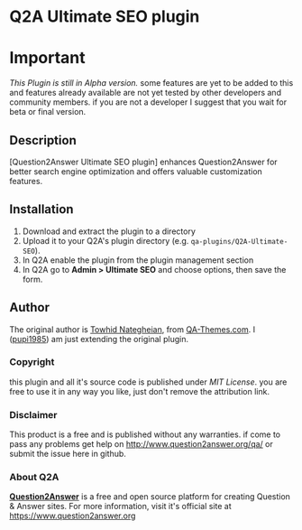 # Q2A Ultimate SEO plugin

# Important

*This Plugin is still in Alpha version.* some features are yet to be added to this and features already available are
not yet tested by other developers and community members. if you are not a developer I suggest that you wait for beta or
final version.

## Description

[Question2Answer Ultimate SEO plugin] enhances Question2Answer for better search engine optimization and offers valuable
customization features.

## Installation

1. Download and extract the plugin to a directory
2. Upload it to your Q2A's plugin directory (e.g. `qa-plugins/Q2A-Ultimate-SEO`).
3. In Q2A enable the plugin from the plugin management section
4. In Q2A go to **Admin > Ultimate SEO** and choose options, then save the form.

## Author

The original author is [Towhid Nategheian](http://TowhidN.com "Freelance Question2Answer Developer"),
from [QA-Themes.com](http://QA-Themes.com "Question2Answer Themes and Plugins").
I ([pupi1985](https://www.question2answer.org/qa/user/pupi1985)) am just extending the original plugin.

### Copyright

this plugin and all it's source code is published under *MIT License*. you are free to use it in any way you like, just
don't remove the attribution link.

### Disclaimer

This product is a free and is published without any warranties. if come to pass any problems get help
on http://www.question2answer.org/qa/ or submit the issue here in github.

### About Q2A

**[Question2Answer](https://www.question2answer.org)**  is a free and open source platform for creating Question &
Answer sites. For more information, visit it's official site at https://www.question2answer.org
